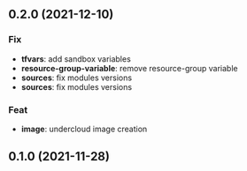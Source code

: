 ## 0.2.0 (2021-12-10)

### Fix

- **tfvars**: add sandbox variables
- **resource-group-variable**: remove resource-group variable
- **sources**: fix modules versions
- **sources**: fix modules versions

### Feat

- **image**: undercloud image creation

## 0.1.0 (2021-11-28)
